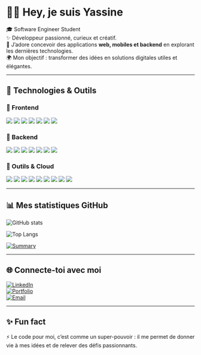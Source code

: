 # 👨‍💻 Hey, je suis Yassine  

🎓 Software Engineer Student  
✨ Développeur passionné, curieux et créatif.  
🚀 J’adore concevoir des applications **web, mobiles et backend** en explorant les dernières technologies.  
🌍 Mon objectif : transformer des idées en solutions digitales utiles et élégantes.  

---

## 🚀 Technologies & Outils  

### 🔹 Frontend  
<p>
  <img src="https://img.shields.io/badge/React-20232A?style=for-the-badge&logo=react&logoColor=61DAFB"/>
  <img src="https://img.shields.io/badge/Next.js-000000?style=for-the-badge&logo=nextdotjs&logoColor=white"/>
  <img src="https://img.shields.io/badge/Vite-646CFF?style=for-the-badge&logo=vite&logoColor=white"/>
  <img src="https://img.shields.io/badge/TailwindCSS-38B2AC?style=for-the-badge&logo=tailwindcss&logoColor=white"/>
  <img src="https://img.shields.io/badge/Bootstrap-7952B3?style=for-the-badge&logo=bootstrap&logoColor=white"/>
  <img src="https://img.shields.io/badge/React%20Native-20232A?style=for-the-badge&logo=react&logoColor=61DAFB"/>
  <img src="https://img.shields.io/badge/Angular-DD0031?style=for-the-badge&logo=angular&logoColor=white"/>
</p>

### 🔹 Backend  
<p>
  <img src="https://img.shields.io/badge/Spring%20Boot-6DB33F?style=for-the-badge&logo=springboot&logoColor=white"/>
  <img src="https://img.shields.io/badge/ASP.NET-512BD4?style=for-the-badge&logo=dotnet&logoColor=white"/>
  <img src="https://img.shields.io/badge/Node.js-339933?style=for-the-badge&logo=node.js&logoColor=white"/>
  <img src="https://img.shields.io/badge/Express.js-000000?style=for-the-badge&logo=express&logoColor=white"/>
  <img src="https://img.shields.io/badge/MongoDB-47A248?style=for-the-badge&logo=mongodb&logoColor=white"/>
  <img src="https://img.shields.io/badge/PostgreSQL-316192?style=for-the-badge&logo=postgresql&logoColor=white"/>
  <img src="https://img.shields.io/badge/MySQL-4479A1?style=for-the-badge&logo=mysql&logoColor=white"/>
</p>

### 🔹 Outils & Cloud  
<p>
  <img src="https://img.shields.io/badge/Docker-2496ED?style=for-the-badge&logo=docker&logoColor=white"/>
  <img src="https://img.shields.io/badge/Kubernetes-326CE5?style=for-the-badge&logo=kubernetes&logoColor=white"/>
  <img src="https://img.shields.io/badge/Git-F05032?style=for-the-badge&logo=git&logoColor=white"/>
  <img src="https://img.shields.io/badge/GitHub-181717?style=for-the-badge&logo=github&logoColor=white"/>
  <img src="https://img.shields.io/badge/Postman-FF6C37?style=for-the-badge&logo=postman&logoColor=white"/>
  <img src="https://img.shields.io/badge/Figma-F24E1E?style=for-the-badge&logo=figma&logoColor=white"/>
  <img src="https://img.shields.io/badge/Prisma-2D3748?style=for-the-badge&logo=prisma&logoColor=white"/>
  <img src="https://img.shields.io/badge/Drizzle%20ORM-FFCC00?style=for-the-badge&logo=drizzle&logoColor=black"/>
  <img src="https://img.shields.io/badge/Cloudinary-4285F4?style=for-the-badge&logo=cloudinary&logoColor=white"/>
</p>

---

## 📊 Mes statistiques GitHub  

![GitHub stats](https://github-readme-stats.vercel.app/api?username=TonPseudo&show_icons=true&theme=tokyonight)  

![Top Langs](https://github-readme-stats.vercel.app/api/top-langs/?username=TonPseudo&layout=compact&theme=tokyonight)  

[![Summary](https://github-profile-summary-cards.vercel.app/api/cards/profile-details?username=TonPseudo&theme=tokyonight)](https://github.com/vn7n24fzkq/github-profile-summary-cards)

---

## 🌐 Connecte-toi avec moi  

[![LinkedIn](https://img.shields.io/badge/LinkedIn-blue?logo=linkedin&logoColor=white)](https://linkedin.com/in/ton-profil)  
[![Portfolio](https://img.shields.io/badge/Portfolio-%F0%9F%94%8E-lightgrey)](https://ton-portfolio.com)  
[![Email](https://img.shields.io/badge/Email-D14836?logo=gmail&logoColor=white)](mailto:ton.email@gmail.com)  

---

## ✨ Fun fact  
⚡ Le code pour moi, c’est comme un super-pouvoir : il me permet de donner vie à mes idées et de relever des défis passionnants.  
